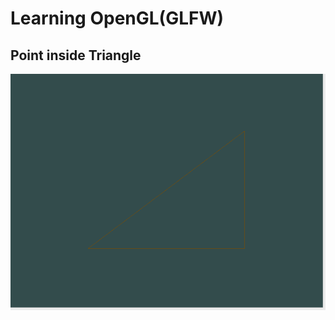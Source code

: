 # Learning OpenGL(GLFW)

## Point inside Triangle

![Demonstration of Point inside a Triangle test](https://github.com/pancanin/LearnOpenGL/blob/master/scshts/PointInTriangle.gif?raw=true)